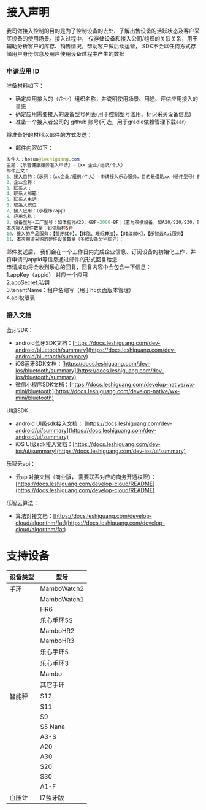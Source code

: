 <a name="j9bUR"></a>
# 接入声明
我司做接入控制的目的是为了控制设备的去处、了解出售设备的活跃状态及客户采买设备的使用场景。接入过程中， 仅存储设备和接入公司/组织的关联关系，用于辅助分析客户的库存、销售情况，帮助客户做后续运营， SDK不会以任何方式存储用户身份信息及用户使用设备过程中产生的数据
<a name="lnH19"></a>
### 申请应用 ID
准备材料如下：

- 确定应用接入的（企业）组织名称，并说明使用场景、用途、评估应用接入的量级 
- 确定应用需要接入的设备型号列表(用于控制型号滥用、标识采买设备信息) 
- 准备一个接入者公司的 github 账号(可选，用于gradle依赖管理下载aar)

将准备好的材料以邮件的方式发送：

- 邮件内容如下：
```java
收件人：hezuo@leshiguang.com
主题：【乐智健康服务准入申请】-（xx 企业/组织/个人）
邮件正文：
1、接入目的：（示例：（xx企业/组织/个人）-申请接入乐心服务，目的是借助xx（硬件型号）的数据能力帮助（xx企业/组织/个人）的用户完成健康管理）
2、企业全称：
3、联系人：
4、联系人邮箱：
5、联系人电话：
6、联系人职位：
7、接入应用：（小程序/app）
8、应用名称：
9、设备型号+工厂型号：如体脂称A20，GBF-2008-BF；（若为双模设备，如A20/S20/S30，则需在邮件中写明设备的sn码）
本次接入硬件数量：如体脂秤5台
10、接入的产品服务：【蓝牙SDK】，【体脂、睡眠算法】，【UI级SDK】，【乐智云Api服务】
11、本次期望采购的硬件设备数量（多款设备分别陈述）：
```
邮件发送后， 我们会在一个工作日内完成企业信息、订阅设备的初始化工作，并将申请的appId等信息通过邮件的形式回复给您<br />申请成功将会收到乐心的回复，回复内容中会包含一下信息：<br />1.appKey（appid）:对应一个应用<br />2.appSecret:私钥<br />3.tenantName：租户名缩写（用于h5页面版本管理）<br />4.api权限表
<a name="YPSRN"></a>
### 接入文档
蓝牙SDK：

- android蓝牙SDK文档：[https://docs.leshiguang.com/dev-android/bluetooth/summary](https://docs.leshiguang.com/dev-android/bluetooth/summary)
- iOS蓝牙SDK文档：[https://docs.leshiguang.com/dev-ios/bluetooth/summary](https://docs.leshiguang.com/dev-ios/bluetooth/summary)
- 微信小程序SDK文档：[https://docs.leshiguang.com/develop-native/wx-mini/bluetooth](https://docs.leshiguang.com/develop-native/wx-mini/bluetooth)

UI级SDK：

- android UI级sdk接入文档： [https://docs.leshiguang.com/dev-android/ui/summary](https://docs.leshiguang.com/dev-android/ui/summary)
- iOS UI级sdk接入文档：[https://docs.leshiguang.com/dev-ios/ui/summary](https://docs.leshiguang.com/dev-ios/ui/summary)

乐智云api：

- 云api对接文档（商业版， 需要联系对应的商务开通权限）：[https://docs.leshiguang.com/develop-cloud/README](https://docs.leshiguang.com/develop-cloud/README)

乐智云算法：

- 算法对接文档：[https://docs.leshiguang.com/develop-cloud/algorithm/fat](https://docs.leshiguang.com/develop-cloud/algorithm/fat)
<a name="TyEeX"></a>
# 支持设备
| 设备类型 | 型号 |
| --- | --- |
| 手环 | MamboWatch2 |
|  | MamboWatch1 |
|  | HR6 |
|  | 乐心手环5S |
|  | MamboHR2 |
|  | MamboHR3 |
|  | 乐心手环5 |
|  | 乐心手环3 |
|  | Mambo |
|  | 其它手环 |
| 智能秤 | S12 |
|  | S11 |
|  | S9 |
|  | S5 Nana |
|  | A3-S |
|  | A20 |
|  | A30 |
|  | S20 |
|  | S30 |
|  | A1-F |
| 血压计 | i7蓝牙版 |



